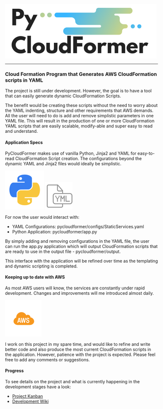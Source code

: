 ![alt text](pycloudformer/static/logo.png "PyCloudFormer Logo" ) 

---
### Cloud Formation Program that Generates AWS CloudFormation scripts in YAML

The project is still under development. However, the goal is to have a tool that can easily generate dynamic CloudFormation
Scripts. 

The benefit would be creating these scripts without the need to worry about the YAML indenting, structure and
other requirements that AWS demands. All the user will need to do is add and remove simplistic parameters in one YAML file.
This will result in the production of one or more CloudFormation YAML scripts that are easily scalable, modify-able and
super easy to read and understand.


#### Application Specs
PyCloudFormer makes use of vanilla Python, Jinja2 and YAML for easy-to-read CloudFormation Script creation.
The configurations beyond the dynamic YAML and Jinja2 files would ideally be simplistic.

![alt text](pycloudformer/static/python.png "Python Logo" ) ![alt text](pycloudformer/static/yaml.png "Yaml Logo" ) 

For now the user would interact with:
* YAML Configurations: pycloudformer/configs/StaticServices.yaml
* Python Application: pycloudformer/app.py

By simply adding and removing configurations in the YAML file, the user can run the app.py application which 
will output CloudFormation scripts that are ready to use in the output file - pycloudformer/output.

This interface with the application will be refined over time as the templating and dynamic scripting is completed.

#### Keeping up to date with AWS
As most AWS users will know, the services are constantly under rapid development. Changes and improvements will me
introduced almost daily. 

![alt text](pycloudformer/static/aws.png "AWS Logo" )

I work on this project in my spare time, and would like to refine and write better code and
also produce the most current CloudFormation scripts in the application. However, patience with the project is 
expected. Please feel free to add any comments or suggestions.

#### Progress
To see details on the project and what is currently happening in the development stages have a look:
* [Project Kanban](https://github.com/DirksCGM/PyCloudFormer/projects/1)
* [Development Wiki](https://github.com/DirksCGM/PyCloudFormer/wiki/PyCloudFormer-Development-Journal)